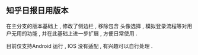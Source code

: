 ## 知乎日报日用版本

  在主分支的版本基础上 , 修改了侧边栏 , 移除包含 头像选择 , 模拟登录流程等对用户无用的功能 , 并在此基础上进一步扩展 , 方便日常使用 . 
  

  目前仅支持Android 运行 , IOS 没有适配 , 有兴趣可以自行处理 .
  
 
    
    
